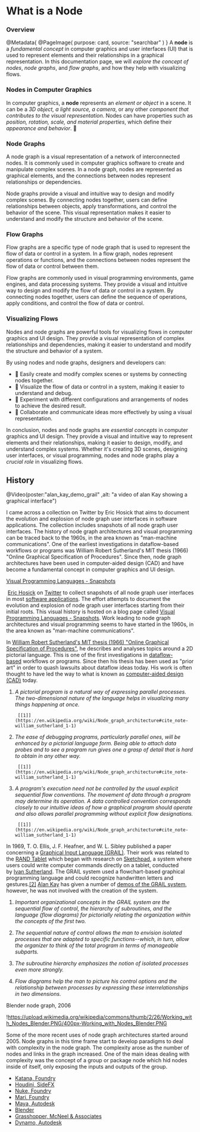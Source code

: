 

# What is a Node

### Overview

@Metadata{
	@PageImage(
						 purpose: card,
						 source: "searchbar"
						 )
}
A **node** is a *fundamental concept* in computer graphics and user interfaces (UI) that is used to represent elements and their relationships in a graphical representation. In this documentation page, we will *explore the concept of nodes*, *node graphs*, and *flow graphs*, and how they help with visualizing flows.

### Nodes in Computer Graphics

In computer graphics, a **node** represents an *element or object* in a scene. It can be a *3D object, a light source, a camera*, or any other *component that contributes to the visual representation*. Nodes can have properties such as *position, rotation, scale, and material properties*, which define their *appearance and behavior*. 🎨

### Node Graphs

A node graph is a visual representation of a network of interconnected nodes. It is commonly used in computer graphics software to create and manipulate complex scenes. In a node graph, nodes are represented as graphical elements, and the connections between nodes represent relationships or dependencies.

Node graphs provide a visual and intuitive way to design and modify complex scenes. By connecting nodes together, users can define relationships between objects, apply transformations, and control the behavior of the scene. This visual representation makes it easier to understand and modify the structure and behavior of the scene.

### Flow Graphs

Flow graphs are a specific type of node graph that is used to represent the flow of data or control in a system. In a flow graph, nodes represent operations or functions, and the connections between nodes represent the flow of data or control between them.

Flow graphs are commonly used in visual programming environments, game engines, and data processing systems. They provide a visual and intuitive way to design and modify the flow of data or control in a system. By connecting nodes together, users can define the sequence of operations, apply conditions, and control the flow of data or control.

### Visualizing Flows

Nodes and node graphs are powerful tools for visualizing flows in computer graphics and UI design. They provide a visual representation of complex relationships and dependencies, making it easier to understand and modify the structure and behavior of a system.

By using nodes and node graphs, designers and developers can:

- 🎨 Easily create and modify complex scenes or systems by connecting nodes together.
- 🐞 Visualize the flow of data or control in a system, making it easier to understand and debug.
- 🔬 Experiment with different configurations and arrangements of nodes to achieve the desired result.
- 🤝 Collaborate and communicate ideas more effectively by using a visual representation.

In conclusion, nodes and node graphs are *essential concepts* in computer graphics and UI design. They provide a visual and intuitive way to represent elements and their relationships, making it easier to design, modify, and understand complex systems. Whether it's creating 3D scenes, designing user interfaces, or visual programming, nodes and node graphs play a *crucial role* in visualizing flows.

### 

## History


@Video(poster:"alan_kay_demo_grail" ,alt: "a video of alan Kay showing a graphical interface")


I came across a collection on Twitter by Eric Hosick that aims to document the evolution and explosion of node graph user interfaces in software applications. The collection includes snapshots of all node graph user interfaces. The history of node graph architectures and visual programming can be traced back to the 1960s, in the area known as "man-machine communications". One of the earliest investigations in dataflow-based workflows or programs was William Robert Sutherland's MIT thesis (1966) "Online Graphical Specification of Procedures". Since then, node graph architectures have been used in computer-aided design (CAD) and have become a fundamental concept in computer graphics and UI design.

[Visual Programming Languages - Snapshots](http://blog.interfacevision.com/design/design-visual-progarmming-languages-snapshots/)

 [Eric Hosick](https://twitter.com/erichosick) on [Twitter](https://en.wikipedia.org/wiki/Twitter) to collect snapshots of all node graph user interfaces in most [software applications](https://en.wikipedia.org/wiki/Application_software). The effort attempts to document the evolution and explosion of node graph user interfaces starting from their initial roots. This visual history is hosted on a blog page called [Visual Programming Languages - Snapshots](http://blog.interfacevision.com/design/design-visual-progarmming-languages-snapshots/). Work leading to node graph architectures and visual programming seems to have started in the 1960s, in the area known as "man-machine communications".

In [William Robert Sutherland's MIT thesis (1966) "Online Graphical Specification of Procedures"](https://dspace.mit.edu/handle/1721.1/13474?show=full), he describes and analyses topics around a 2D pictorial language. This is one of the first investigations in [dataflow-based](https://en.wikipedia.org/wiki/Dataflow_programming) workflows or programs. Since then his thesis has been used as "prior art" in order to quash lawsuits about dataflow ideas today. His work is often thought to have led the way to what is known as [computer-aided design (CAD)](https://en.wikipedia.org/wiki/Computer-aided_design) today.

1. *A pictorial program is a natural way of expressing parallel processes. The two-dimensional nature of the language helps in visualizing many things happening at once.*
		
		[[1]](https://en.wikipedia.org/wiki/Node_graph_architecture#cite_note-william_sutherland_1-1)
		
2. *The ease of debugging programs, particularly parallel ones, will be enhanced by a pictorial language form. Being able to attach data probes and to see a program run gives one a grasp of detail that is hard to obtain in any other way.*
		
		[[1]](https://en.wikipedia.org/wiki/Node_graph_architecture#cite_note-william_sutherland_1-1)
		
3. *A program's execution need not be controlled by the usual explicit sequential flow conventions. The movement of data through a program may determine its operation. A data controlled convention corresponds closely to our intuitive ideas of how a graphical program should operate and also allows parallel programming without explicit flow designations.*
		
		[[1]](https://en.wikipedia.org/wiki/Node_graph_architecture#cite_note-william_sutherland_1-1)
		

In 1969, T. O. Ellis, J. F. Heafner, and W. L. Sibley published a paper concerning a [Graphical Input Language (GRAIL)](https://www.rand.org/content/dam/rand/pubs/research_memoranda/2005/RM5999.pdf). Their work was related to the [RAND Tablet](https://en.wikipedia.org/wiki/RAND_Tablet) which began with research on [Sketchpad](https://en.wikipedia.org/wiki/Sketchpad), a system where users could write computer commands directly on a tablet, conducted by [Ivan Sutherland](https://en.wikipedia.org/wiki/Ivan_Sutherland). The GRAIL system used a flowchart-based graphical programming language and could recognize handwritten letters and gestures.[[2]](https://en.wikipedia.org/wiki/Node_graph_architecture#cite_note-grail_1-2) [Alan Kay](https://en.wikipedia.org/wiki/Alan_Kay) has given a number of [demos of the GRAIL system](https://www.youtube.com/watch?v=QQhVQ1UG6aM), however, he was not involved with the creation of the system.

1. *Important organizational concepts in the GRAIL system are the sequential flow of control, the hierarchy of subroutines, and the language (flow diagrams) for pictorially relating the organization within the concepts of the first two.*
		
		
2. *The sequential nature of control allows the man to envision isolated processes that are adapted to specific functions--which, in turn, allow the organizer to think of the total program in terms of manageable subparts.*
		
		
3. *The subroutine hierarchy emphasizes the notion of isolated processes even more strongly.*
		
		
4. *Flow diagrams help the man to picture his control options and the relationship between processes by expressing these interrelationships in two dimensions.*
		
		

Blender node graph, 2006

!https://upload.wikimedia.org/wikipedia/commons/thumb/2/26/Working_with_Nodes_Blender.PNG/400px-Working_with_Nodes_Blender.PNG

Some of the more recent uses of node graph architectures started around 2005. Node graphs in this time frame start to develop paradigms to deal with complexity in the node graph. The complexity arose as the number of nodes and links in the graph increased. One of the main ideas dealing with complexity was the concept of a group or package node which hid nodes inside of itself, only exposing the inputs and outputs of the group.

- [Katana, Foundry](https://learn.foundry.com/katana/Content/ug/node_graph.html)
- [Houdini, SideFX](https://www.sidefx.com/docs/houdini/network/layout.html)
- [Nuke, Foundry](https://learn.foundry.com/nuke/content/getting_started/meet_nuke/key_concepts.html)
- [Mari, Foundry](https://learn.foundry.com/mari/Content/user_guide/node_graph/node_graph_intro.html)
- [Maya, Autodesk](https://knowledge.autodesk.com/support/maya/learn-explore/caas/CloudHelp/cloudhelp/2020/ENU/Maya-Basics/files/GUID-92F35EC2-35BF-49AB-8CDE-9DE922EA85A1-htm.html)
- [Blender](https://docs.blender.org/manual/en/latest/editors/shader_editor.html)
- [Grasshopper, McNeel & Associates](https://www.rhino3d.com/6/new/grasshopper/)
- [Dynamo, Autodesk](https://primer.dynamobim.org/03_Anatomy-of-a-Dynamo-Definition/3_anatomy-of-a-dynamo-definition.html)

